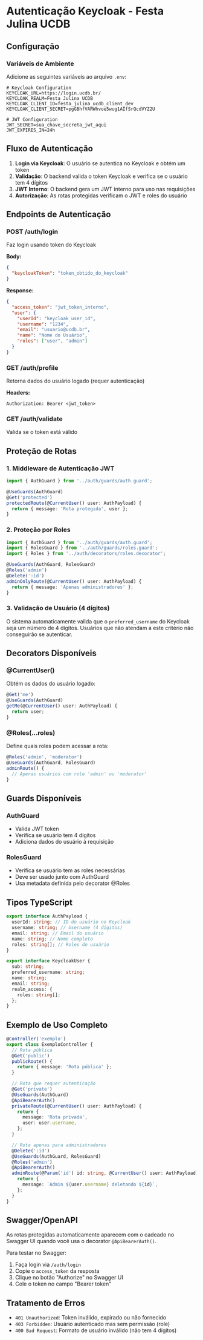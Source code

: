 # Autenticação Keycloak - Festa Julina UCDB

## Configuração

### Variáveis de Ambiente

Adicione as seguintes variáveis ao arquivo `.env`:

```env
# Keycloak Configuration
KEYCLOAK_URL=https://login.ucdb.br/
KEYCLOAK_REALM=Festa Julina UCDB
KEYCLOAK_CLIENT_ID=festa_julina_ucdb_client_dev
KEYCLOAK_CLIENT_SECRET=pgGBhfVARWhvoe5wug1AIfSrQcdVYZ2U

# JWT Configuration
JWT_SECRET=sua_chave_secreta_jwt_aqui
JWT_EXPIRES_IN=24h
```

## Fluxo de Autenticação

1. **Login via Keycloak**: O usuário se autentica no Keycloak e obtém um token
2. **Validação**: O backend valida o token Keycloak e verifica se o usuário tem 4 dígitos
3. **JWT Interno**: O backend gera um JWT interno para uso nas requisições
4. **Autorização**: As rotas protegidas verificam o JWT e roles do usuário

## Endpoints de Autenticação

### POST /auth/login

Faz login usando token do Keycloak

**Body:**

```json
{
  "keycloakToken": "token_obtido_do_keycloak"
}
```

**Response:**

```json
{
  "access_token": "jwt_token_interno",
  "user": {
    "userId": "keycloak_user_id",
    "username": "1234",
    "email": "usuario@ucdb.br",
    "name": "Nome do Usuário",
    "roles": ["user", "admin"]
  }
}
```

### GET /auth/profile

Retorna dados do usuário logado (requer autenticação)

**Headers:**

```
Authorization: Bearer <jwt_token>
```

### GET /auth/validate

Valida se o token está válido

## Proteção de Rotas

### 1. Middleware de Autenticação JWT

```typescript
import { AuthGuard } from '../auth/guards/auth.guard';

@UseGuards(AuthGuard)
@Get('protected')
protectedRoute(@CurrentUser() user: AuthPayload) {
  return { message: 'Rota protegida', user };
}
```

### 2. Proteção por Roles

```typescript
import { AuthGuard } from '../auth/guards/auth.guard';
import { RolesGuard } from '../auth/guards/roles.guard';
import { Roles } from '../auth/decorators/roles.decorator';

@UseGuards(AuthGuard, RolesGuard)
@Roles('admin')
@Delete(':id')
adminOnlyRoute(@CurrentUser() user: AuthPayload) {
  return { message: 'Apenas administradores' };
}
```

### 3. Validação de Usuário (4 dígitos)

O sistema automaticamente valida que o `preferred_username` do Keycloak seja um número de 4 dígitos. Usuários que não atendam a este critério não conseguirão se autenticar.

## Decorators Disponíveis

### @CurrentUser()

Obtém os dados do usuário logado:

```typescript
@Get('me')
@UseGuards(AuthGuard)
getMe(@CurrentUser() user: AuthPayload) {
  return user;
}
```

### @Roles(...roles)

Define quais roles podem acessar a rota:

```typescript
@Roles('admin', 'moderator')
@UseGuards(AuthGuard, RolesGuard)
adminRoute() {
  // Apenas usuários com role 'admin' ou 'moderator'
}
```

## Guards Disponíveis

### AuthGuard

- Valida JWT token
- Verifica se usuário tem 4 dígitos
- Adiciona dados do usuário à requisição

### RolesGuard

- Verifica se usuário tem as roles necessárias
- Deve ser usado junto com AuthGuard
- Usa metadata definida pelo decorator @Roles

## Tipos TypeScript

```typescript
export interface AuthPayload {
  userId: string; // ID do usuário no Keycloak
  username: string; // Username (4 dígitos)
  email: string; // Email do usuário
  name: string; // Nome completo
  roles: string[]; // Roles do usuário
}

export interface KeycloakUser {
  sub: string;
  preferred_username: string;
  name: string;
  email: string;
  realm_access: {
    roles: string[];
  };
}
```

## Exemplo de Uso Completo

```typescript
@Controller('exemplo')
export class ExemploController {
  // Rota pública
  @Get('public')
  publicRoute() {
    return { message: 'Rota pública' };
  }

  // Rota que requer autenticação
  @Get('private')
  @UseGuards(AuthGuard)
  @ApiBearerAuth()
  privateRoute(@CurrentUser() user: AuthPayload) {
    return {
      message: 'Rota privada',
      user: user.username,
    };
  }

  // Rota apenas para administradores
  @Delete(':id')
  @UseGuards(AuthGuard, RolesGuard)
  @Roles('admin')
  @ApiBearerAuth()
  adminRoute(@Param('id') id: string, @CurrentUser() user: AuthPayload) {
    return {
      message: `Admin ${user.username} deletando ${id}`,
    };
  }
}
```

## Swagger/OpenAPI

As rotas protegidas automaticamente aparecem com o cadeado no Swagger UI quando você usa o decorator `@ApiBearerAuth()`.

Para testar no Swagger:

1. Faça login via `/auth/login`
2. Copie o `access_token` da resposta
3. Clique no botão "Authorize" no Swagger UI
4. Cole o token no campo "Bearer token"

## Tratamento de Erros

- `401 Unauthorized`: Token inválido, expirado ou não fornecido
- `403 Forbidden`: Usuário autenticado mas sem permissão (role)
- `400 Bad Request`: Formato de usuário inválido (não tem 4 dígitos)
